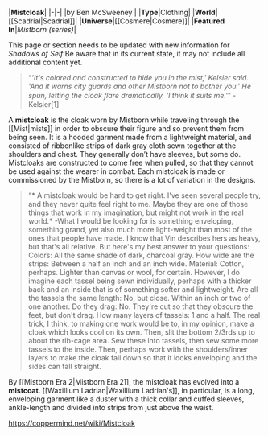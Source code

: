 |**Mistcloak**|
|-|-|
|by  Ben McSweeney |
|**Type**|Clothing|
|**World**|[[Scadrial\|Scadrial]]|
|**Universe**|[[Cosmere\|Cosmere]]|
|**Featured In**|*Mistborn (series)*|

This page or section needs to be updated with new information for *Shadows of Self*!Be aware that in its current state, it may not include all additional content yet.

>“*'It's colored and constructed to hide you in the mist,' Kelsier said. 'And it warns city guards and other Mistborn not to bother you.' He spun, letting the cloak ﬂare dramatically. 'I think it suits me.'*”
\-Kelsier[1]


A **mistcloak** is the cloak worn by Mistborn while traveling through the [[Mist\|mists]] in order to obscure their figure and so prevent them from being seen. It is a hooded garment made from a lightweight material, and consisted of ribbonlike strips of dark gray cloth sewn together at the shoulders and chest. They generally don’t have sleeves, but some do. Mistcloaks are constructed to come free when pulled, so that they cannot be used against the wearer in combat. Each mistcloak is made or commissioned by the Mistborn, so there is a lot of variation in the designs.

>“* A mistcloak would be hard to get right. I've seen several people try, and they never quite feel right to me. Maybe they are one of those things that work in my imagination, but might not work in the real world.*
\-What I would be looking for is something enveloping, something grand, yet also much more light-weight than most of the ones that people have made. I know that Vin describes hers as heavy, but that's all relative.
But here's my best answer to your questions:
Colors: All the same shade of dark, charcoal gray.
How wide are the strips: Between a half an inch and an inch wide.
Material: Cotton, perhaps. Lighter than canvas or wool, for certain. However, I do imagine each tassel being sewn individually, perhaps with a thicker back and an inside that is of something softer and lightweight.
Are all the tassels the same length: No, but close. Within an inch or two of one another.
Do they drag: No. They're cut so that they obscure the feet, but don't drag.
How many layers of tassels: 1 and a half.
The real trick, I think, to making one work would be to, in my opinion, make a cloak which looks cool on its own. Then, slit the bottom 2/3rds up to about the rib-cage area. Sew these into tassels, then sew some more tassels to the inside. Then, perhaps work with the shoulders/inner layers to make the cloak fall down so that it looks enveloping and the sides can fall straight.


By [[Mistborn Era 2\|Mistborn Era 2]], the mistcloak has evolved into a **mistcoat**. [[Waxillium Ladrian\|Waxillium Ladrian's]], in particular, is a long, enveloping garment like a duster with a thick collar and cuffed sleeves, ankle-length and divided into strips from just above the waist.



https://coppermind.net/wiki/Mistcloak